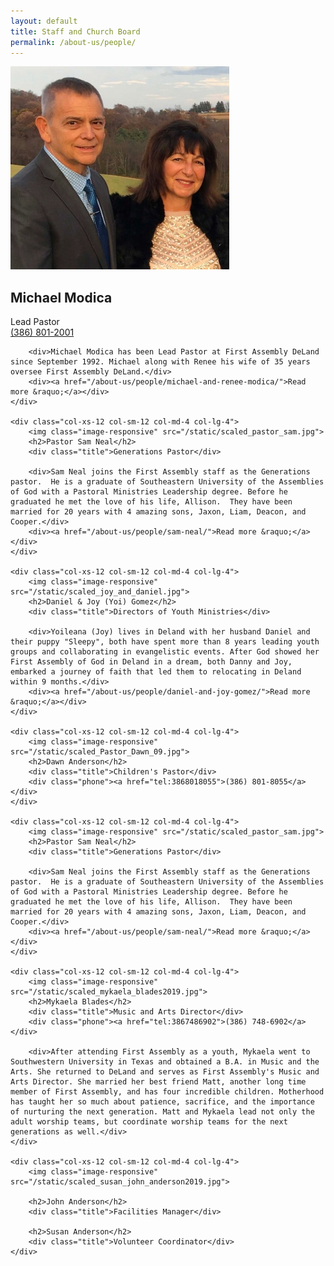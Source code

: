 ```yaml
---
layout: default
title: Staff and Church Board
permalink: /about-us/people/
---
```


<div class="staff row">
    <div class="col-xs-12 col-sm-12 col-md-4 col-lg-4">
        <img class="image-responsive" src="/static/scaled_mike_modica_rene2024.jpg">
        <h2>Michael Modica</h2>
        <div class="title">Lead Pastor</div>
        <div class="phone"><a href="tel:3868012001">(386) 801-2001</a></div>

        <div>Michael Modica has been Lead Pastor at First Assembly DeLand since September 1992. Michael along with Renee his wife of 35 years oversee First Assembly DeLand.</div>
        <div><a href="/about-us/people/michael-and-renee-modica/">Read more &raquo;</a></div>
    </div>
  
    <div class="col-xs-12 col-sm-12 col-md-4 col-lg-4">
        <img class="image-responsive" src="/static/scaled_pastor_sam.jpg">
        <h2>Pastor Sam Neal</h2>
        <div class="title">Generations Pastor</div>
        
        <div>Sam Neal joins the First Assembly staff as the Generations pastor.  He is a graduate of Southeastern University of the Assemblies of God with a Pastoral Ministries Leadership degree. Before he graduated he met the love of his life, Allison.  They have been married for 20 years with 4 amazing sons, Jaxon, Liam, Deacon, and Cooper.</div>
        <div><a href="/about-us/people/sam-neal/">Read more &raquo;</a></div>
    </div>

    <div class="col-xs-12 col-sm-12 col-md-4 col-lg-4">
        <img class="image-responsive" src="/static/scaled_joy_and_daniel.jpg">
        <h2>Daniel & Joy (Yoi) Gomez</h2>
        <div class="title">Directors of Youth Ministries</div>
        
        <div>Yoileana (Joy) lives in Deland with her husband Daniel and their puppy "Sleepy", both have spent more than 8 years leading youth groups and collaborating in evangelistic events. After God showed her First Assembly of God in Deland in a dream, both Danny and Joy, embarked a journey of faith that led them to relocating in Deland within 9 months.</div>
        <div><a href="/about-us/people/daniel-and-joy-gomez/">Read more &raquo;</a></div>
    </div>

    <div class="col-xs-12 col-sm-12 col-md-4 col-lg-4">
        <img class="image-responsive" src="/static/scaled_Pastor_Dawn_09.jpg">
        <h2>Dawn Anderson</h2>
        <div class="title">Children's Pastor</div>
        <div class="phone"><a href="tel:3868018055">(386) 801-8055</a></div>
    </div>

    <div class="col-xs-12 col-sm-12 col-md-4 col-lg-4">
        <img class="image-responsive" src="/static/scaled_pastor_sam.jpg">
        <h2>Pastor Sam Neal</h2>
        <div class="title">Generations Pastor</div>
        
        <div>Sam Neal joins the First Assembly staff as the Generations pastor.  He is a graduate of Southeastern University of the Assemblies of God with a Pastoral Ministries Leadership degree. Before he graduated he met the love of his life, Allison.  They have been married for 20 years with 4 amazing sons, Jaxon, Liam, Deacon, and Cooper.</div>
        <div><a href="/about-us/people/sam-neal/">Read more &raquo;</a></div>
    </div>

    <div class="col-xs-12 col-sm-12 col-md-4 col-lg-4">
        <img class="image-responsive" src="/static/scaled_mykaela_blades2019.jpg">
        <h2>Mykaela Blades</h2>
        <div class="title">Music and Arts Director</div>
        <div class="phone"><a href="tel:3867486902">(386) 748-6902</a></div>

        <div>After attending First Assembly as a youth, Mykaela went to Southwestern University in Texas and obtained a B.A. in Music and the Arts. She returned to DeLand and serves as First Assembly's Music and Arts Director. She married her best friend Matt, another long time member of First Assembly, and has four incredible children. Motherhood has taught her so much about patience, sacrifice, and the importance of nurturing the next generation. Matt and Mykaela lead not only the adult worship teams, but coordinate worship teams for the next generations as well.</div>
    </div>

    <div class="col-xs-12 col-sm-12 col-md-4 col-lg-4">
        <img class="image-responsive" src="/static/scaled_susan_john_anderson2019.jpg">
      
        <h2>John Anderson</h2>
        <div class="title">Facilities Manager</div>
      
        <h2>Susan Anderson</h2>
        <div class="title">Volunteer Coordinator</div>
    </div>


